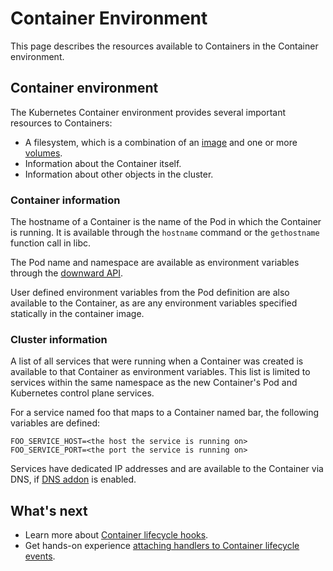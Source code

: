 # Container Environment

This page describes the resources available to Containers in the Container environment.

## Container environment 

The Kubernetes Container environment provides several important resources to Containers:

- A filesystem, which is a combination of an [image](https://kubernetes.io/docs/concepts/containers/images/) and one or more [volumes](https://kubernetes.io/docs/concepts/storage/volumes/).
- Information about the Container itself.
- Information about other objects in the cluster.

### Container information

The hostname of a Container is the name of the Pod in which the Container is running. It is available through the `hostname` command or the `gethostname` function call in libc.

The Pod name and namespace are available as environment variables through the [downward API](https://kubernetes.io/docs/tasks/inject-data-application/downward-api-volume-expose-pod-information/).

User defined environment variables from the Pod definition are also available to the Container, as are any environment variables specified statically in the container image.

### Cluster information

A list of all services that were running when a Container was created is available to that Container as environment variables. This list is limited to services within the same namespace as the new Container's Pod and Kubernetes control plane services.

For a service named foo that maps to a Container named bar, the following variables are defined:

```shell
FOO_SERVICE_HOST=<the host the service is running on>
FOO_SERVICE_PORT=<the port the service is running on>
```

Services have dedicated IP addresses and are available to the Container via DNS, if [DNS addon](https://releases.k8s.io/v1.28.1/cluster/addons/dns/) is enabled. 

## What's next

- Learn more about [Container lifecycle hooks](https://kubernetes.io/docs/concepts/containers/container-lifecycle-hooks/).
- Get hands-on experience [attaching handlers to Container lifecycle events](https://kubernetes.io/docs/tasks/configure-pod-container/attach-handler-lifecycle-event/).